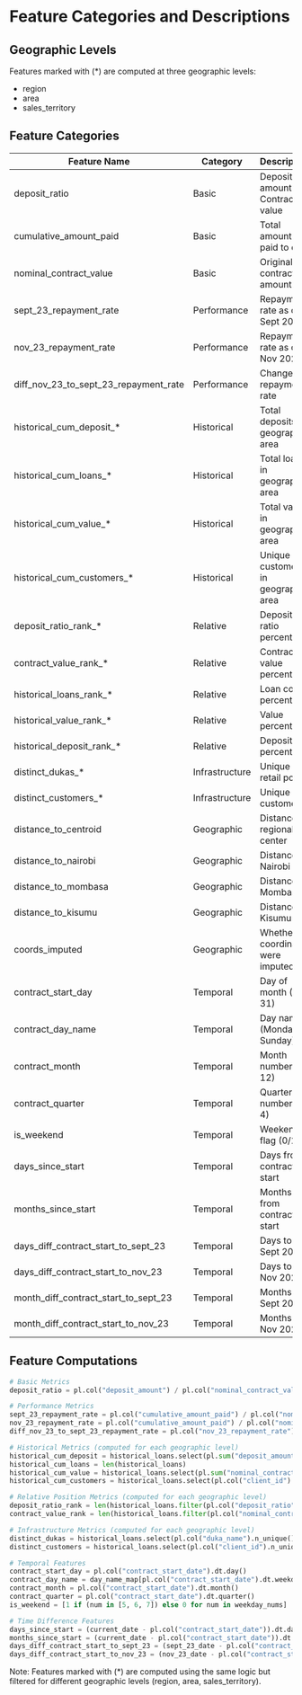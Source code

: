 # Feature Categories and Descriptions

## Geographic Levels
Features marked with (*) are computed at three geographic levels:
- region
- area
- sales_territory

## Feature Categories

| Feature Name | Category | Description |
|--------------|----------|-------------|
| deposit_ratio | Basic | Deposit amount / Contract value |
| cumulative_amount_paid | Basic | Total amount paid to date |
| nominal_contract_value | Basic | Original contract amount |
| sept_23_repayment_rate | Performance | Repayment rate as of Sept 2023 |
| nov_23_repayment_rate | Performance | Repayment rate as of Nov 2023 |
| diff_nov_23_to_sept_23_repayment_rate | Performance | Change in repayment rate |
| historical_cum_deposit_* | Historical | Total deposits in geographic area |
| historical_cum_loans_* | Historical | Total loans in geographic area |
| historical_cum_value_* | Historical | Total value in geographic area |
| historical_cum_customers_* | Historical | Unique customers in geographic area |
| deposit_ratio_rank_* | Relative | Deposit ratio percentile |
| contract_value_rank_* | Relative | Contract value percentile |
| historical_loans_rank_* | Relative | Loan count percentile |
| historical_value_rank_* | Relative | Value percentile |
| historical_deposit_rank_* | Relative | Deposit percentile |
| distinct_dukas_* | Infrastructure | Unique retail points |
| distinct_customers_* | Infrastructure | Unique customers |
| distance_to_centroid | Geographic | Distance to regional center |
| distance_to_nairobi | Geographic | Distance to Nairobi |
| distance_to_mombasa | Geographic | Distance to Mombasa |
| distance_to_kisumu | Geographic | Distance to Kisumu |
| coords_imputed | Geographic | Whether coordinates were imputed |
| contract_start_day | Temporal | Day of month (1-31) |
| contract_day_name | Temporal | Day name (Monday-Sunday) |
| contract_month | Temporal | Month number (1-12) |
| contract_quarter | Temporal | Quarter number (1-4) |
| is_weekend | Temporal | Weekend flag (0/1) |
| days_since_start | Temporal | Days from contract start |
| months_since_start | Temporal | Months from contract start |
| days_diff_contract_start_to_sept_23 | Temporal | Days to Sept 2023 |
| days_diff_contract_start_to_nov_23 | Temporal | Days to Nov 2023 |
| month_diff_contract_start_to_sept_23 | Temporal | Months to Sept 2023 |
| month_diff_contract_start_to_nov_23 | Temporal | Months to Nov 2023 |

## Feature Computations

```python
# Basic Metrics
deposit_ratio = pl.col("deposit_amount") / pl.col("nominal_contract_value")

# Performance Metrics
sept_23_repayment_rate = pl.col("cumulative_amount_paid") / pl.col("nominal_contract_value")
nov_23_repayment_rate = pl.col("cumulative_amount_paid") / pl.col("nominal_contract_value")
diff_nov_23_to_sept_23_repayment_rate = pl.col("nov_23_repayment_rate") - pl.col("sept_23_repayment_rate")

# Historical Metrics (computed for each geographic level)
historical_cum_deposit = historical_loans.select(pl.sum("deposit_amount")).item()
historical_cum_loans = len(historical_loans)
historical_cum_value = historical_loans.select(pl.sum("nominal_contract_value")).item()
historical_cum_customers = historical_loans.select(pl.col("client_id").n_unique()).item()

# Relative Position Metrics (computed for each geographic level)
deposit_ratio_rank = len(historical_loans.filter(pl.col("deposit_ratio") < current_deposit_ratio)) / len(historical_loans)
contract_value_rank = len(historical_loans.filter(pl.col("nominal_contract_value") < current_contract_value)) / len(historical_loans)

# Infrastructure Metrics (computed for each geographic level)
distinct_dukas = historical_loans.select(pl.col("duka_name").n_unique()).item()
distinct_customers = historical_loans.select(pl.col("client_id").n_unique()).item()

# Temporal Features
contract_start_day = pl.col("contract_start_date").dt.day()
contract_day_name = day_name_map[pl.col("contract_start_date").dt.weekday()]
contract_month = pl.col("contract_start_date").dt.month()
contract_quarter = pl.col("contract_start_date").dt.quarter()
is_weekend = [1 if (num in [5, 6, 7]) else 0 for num in weekday_nums]

# Time Difference Features
days_since_start = (current_date - pl.col("contract_start_date")).dt.days()
months_since_start = (current_date - pl.col("contract_start_date")).dt.months()
days_diff_contract_start_to_sept_23 = (sept_23_date - pl.col("contract_start_date")).dt.days()
days_diff_contract_start_to_nov_23 = (nov_23_date - pl.col("contract_start_date")).dt.days()
```

Note: Features marked with (*) are computed using the same logic but filtered for different geographic levels (region, area, sales_territory).